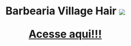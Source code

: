 <h1 align="center"> Barbearia Village Hair

 <img align="center" src="src/assets/logo_site.png" />

<br/>

 <a href="https://village-hair-barber.vercel.app/" target="_blank">Acesse aqui!!!</a>

